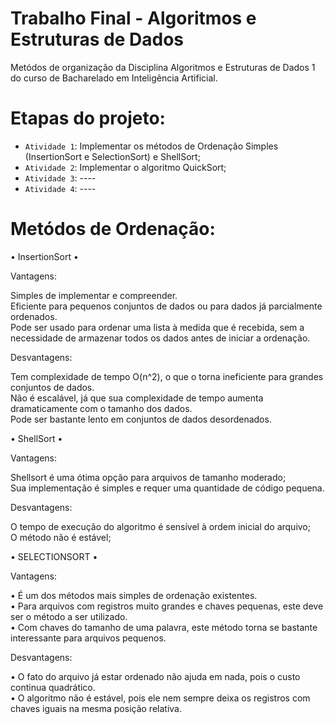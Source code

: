 # Trabalho Final - Algoritmos e Estruturas de Dados

Metódos de organização da Disciplina Algoritmos e Estruturas de Dados 1 do curso de Bacharelado em Inteligência Artificial.

# Etapas do projeto:

- `Atividade 1`: Implementar os métodos de Ordenação Simples (InsertionSort e SelectionSort) e ShellSort;
- `Atividade 2`: Implementar o algoritmo QuickSort;
- `Atividade 3`: ----
- `Atividade 4`: ----

# Metódos de Ordenação:

• InsertionSort • 

Vantagens:

Simples de implementar e compreender.<br />
Eficiente para pequenos conjuntos de dados ou para dados já parcialmente ordenados.<br />
Pode ser usado para ordenar uma lista à medida que é recebida, sem a necessidade de armazenar todos os dados antes de iniciar a ordenação.<br />

Desvantagens:

Tem complexidade de tempo O(n^2), o que o torna ineficiente para grandes conjuntos de dados.<br />
Não é escalável, já que sua complexidade de tempo aumenta dramaticamente com o tamanho dos dados.<br />
Pode ser bastante lento em conjuntos de dados desordenados.<br />

• ShellSort •

Vantagens:

Shellsort é uma ótima opção para arquivos de tamanho moderado;<br />
Sua implementação é simples e requer uma quantidade de código pequena.<br />

Desvantagens:

O tempo de execução do algoritmo é sensível à ordem inicial do arquivo;<br />
O método não é estável;<br />

• SELECTIONSORT •

Vantagens:

• É um dos métodos mais simples de ordenação existentes.<br />
• Para arquivos com registros muito grandes e chaves pequenas, este deve ser o método a ser utilizado.<br />
• Com chaves do tamanho de uma palavra, este método torna se bastante interessante para arquivos pequenos.<br />

Desvantagens:

• O fato do arquivo já estar ordenado não ajuda em nada, pois o custo continua quadrático.<br />
• O algoritmo não é estável, pois ele nem sempre deixa os registros com chaves iguais na mesma posição relativa.<br />
